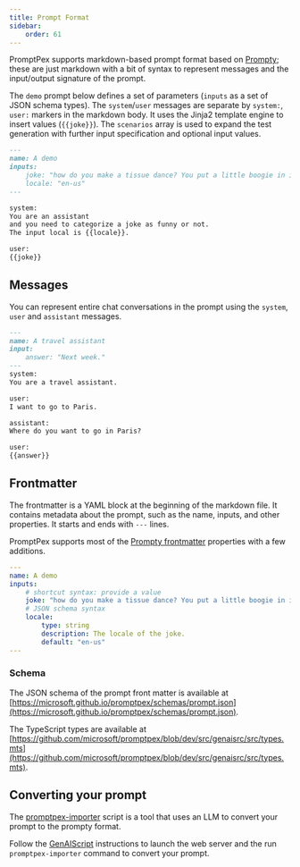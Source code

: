 ```yaml
---
title: Prompt Format
sidebar:
    order: 61
---
```


PromptPex supports markdown-based prompt format based on [Prompty](https://www.prompty.ai/); these are just markdown with a bit of syntax to
represent messages and the input/output signature of the prompt.

The `demo` prompt below defines a set of parameters (`inputs` as a set of JSON schema types).
The `system`/`user` messages are separate by `system:`, `user:` markers in the markdown body.
It uses the Jinja2 template engine to insert values (`{{joke}}`).
The `scenarios` array is used to expand the test generation with further input specification and optional input values.

```md wrap
---
name: A demo
inputs:
    joke: "how do you make a tissue dance? You put a little boogie in it."
    locale: "en-us"
---

system:
You are an assistant
and you need to categorize a joke as funny or not.
The input local is {{locale}}.

user:
{{joke}}
```

## Messages

You can represent entire chat conversations in the prompt using the `system`, `user` and `assistant` messages.

```md wrap "user:" "system:" "assistant:"
---
name: A travel assistant
input:
    answer: "Next week."
---
system:
You are a travel assistant.

user:
I want to go to Paris.

assistant:
Where do you want to go in Paris?

user:
{{answer}}
```

## Frontmatter 

The frontmatter is a YAML block at the beginning of the markdown file. It contains metadata about the prompt, such as the name, inputs, and other properties. It starts and ends with `---` lines.

PromptPex supports most of the [Prompty frontmatter](https://www.prompty.ai/docs/prompt-frontmatter) properties with a few additions.

```yaml
---
name: A demo
inputs:
    # shortcut syntax: provide a value
    joke: "how do you make a tissue dance? You put a little boogie in it."
    # JSON schema syntax
    locale:
        type: string
        description: The locale of the joke.
        default: "en-us"
---
```

### Schema

The JSON schema of the prompt front matter is available at [https://microsoft.github.io/promptpex/schemas/prompt.json](https://microsoft.github.io/promptpex/schemas/prompt.json).

The TypeScript types are available at [https://github.com/microsoft/promptpex/blob/dev/src/genaisrc/src/types.mts](https://github.com/microsoft/promptpex/blob/dev/src/genaisrc/src/types.mts).

## Converting your prompt

The [promptpex-importer](https://github.com/microsoft/promptpex/blob/dev/src/genaisrc/prompty-importer.genai.mts) script is a tool that uses an LLM to convert your prompt to the prompty format.

Follow the [GenAIScript](/promptpex/dev/genaiscript) instructions to launch the web server
and the run `promptpex-importer` command to convert your prompt.

